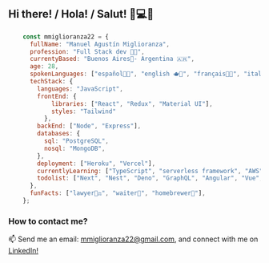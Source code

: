 ## Hi there! / Hola! / Salut! 👋💻🚀

```javascript
    const mmiglioranza22 = {
      fullName: "Manuel Agustín Miglioranza",
      profession: "Full Stack dev 🧑‍💻", 
      currentyBased: "Buenos Aires📍- Argentina 🇦🇷",
      age: 28,
      spokenLanguages: ["español🧉🥟", "english 🫖💂", "français🥖🥐", "italiano🤌🍝"],
      techStack: {
        languages: "JavaScript",
        frontEnd: {
            libraries: ["React", "Redux", "Material UI"],
            styles: "Tailwind"
          },
        backEnd: ["Node", "Express"],
        databases: {
          sql: "PostgreSQL",
          nosql: "MongoDB",
        },
        deployment: ["Heroku", "Vercel"],
        currentlyLearning: ["TypeScript", "serverless framework", "AWS", "Mocha", "Jest"],
        todolist: ["Next", "Nest", "Deno", "GraphQL", "Angular", "Vue", "Solidity", "Java", "C#", "Python", ".NET"],
      },
      funFacts: ["lawyer🧑‍⚖️", "waiter🍾", "homebrewer🍺"],
    };
```
### How to contact me?

📫 Send me an email: mmiglioranza22@gmail.com, and connect with me on [LinkedIn!](https://www.linkedin.com/in/manuel-miglioranza-arg?lipi=urn%3Ali%3Apage%3Ad_flagship3_profile_view_base_contact_details%3BLveXbnk%2FR9qadzMfiI%2Fj0g%3D%3D)
